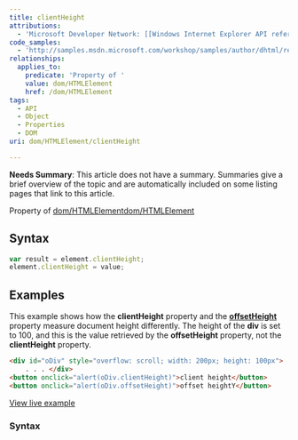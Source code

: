 ```yaml
---
title: clientHeight
attributions:
  - 'Microsoft Developer Network: [[Windows Internet Explorer API reference](http://msdn.microsoft.com/en-us/library/ie/hh828809%28v=vs.85%29.aspx) Article]'
code_samples:
  - 'http://samples.msdn.microsoft.com/workshop/samples/author/dhtml/refs/clientHeight.htm'
relationships:
  applies_to:
    predicate: 'Property of '
    value: dom/HTMLElement
    href: /dom/HTMLElement
tags:
  - API
  - Object
  - Properties
  - DOM
uri: dom/HTMLElement/clientHeight

---
```

**Needs Summary**: This article does not have a summary. Summaries give a brief overview of the topic and are automatically included on some listing pages that link to this article.

Property of [dom/HTMLElement](/dom/HTMLElement)[dom/HTMLElement](/dom/HTMLElement)

## Syntax

``` js
var result = element.clientHeight;
element.clientHeight = value;
```

## Examples

This example shows how the **clientHeight** property and the [**offsetHeight**](/dom/HTMLElement/offsetHeight) property measure document height differently. The height of the **div** is set to 100, and this is the value retrieved by the **offsetHeight** property, not the **clientHeight** property.

``` html
<div id="oDiv" style="overflow: scroll; width: 200px; height: 100px">
    . . . </div>
<button onclick="alert(oDiv.clientHeight)">client height</button>
<button onclick="alert(oDiv.offsetHeight)">offset heightY</button>
```

[View live example](http://samples.msdn.microsoft.com/workshop/samples/author/dhtml/refs/clientHeight.htm)

### Syntax
